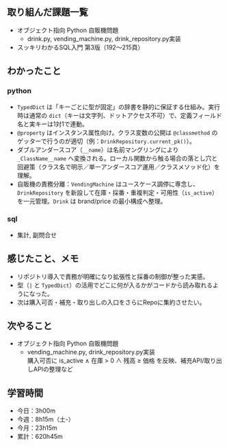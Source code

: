 ## 取り組んだ課題一覧
- オブジェクト指向 Python 自販機問題
    - drink.py, vending_machine.py, drink_repository.py実装
- スッキリわかるSQL入門 第3版（192〜215頁）
## わかったこと
### python
- `TypedDict` は「キーごとに型が固定」の辞書を静的に保証する仕組み。実行時は通常の `dict`（キーは文字列、ドットアクセス不可）で、定義フィールド名と実キーは1対1で連動。
- `@property` はインスタンス属性向け。クラス変数の公開は `@classmethod` のゲッターで行うのが適切（例：`DrinkRepository.current_pk()`）。
- ダブルアンダースコア（`__name`）は名前マングリングにより `_ClassName__name` へ変換される。ローカル関数から触る場合の落とし穴と回避策（クラス名で明示／単一アンダースコア運用／クラスメソッド化）を理解。
- 自販機の責務分離：`VendingMachine` はユースケース調停に専念し、`DrinkRepository` を新設して在庫・採番・重複判定・可用性（`is_active`）を一元管理。`Drink` は brand/price の最小構成へ整理。
### sql
- 集計, 副問合せ
## 感じたこと、メモ
- リポジトリ導入で責務が明確になり拡張性と採番の制御が整った実感。  
- 型（`|` と `TypedDict`）の活用でどこに何が入るかがコードから読み取れるようになった。  
- 次は購入可否・補充・取り出しの入口をさらにRepoに集約させたい。
## 次やること
- オブジェクト指向 Python 自販機問題
    - vending_machine.py, drink_repository.py実装<br>
購入可否に is_active ∧ 在庫 > 0 ∧ 残高 ≥ 価格 を反映、補充API/取り出しAPIの整理など
## 学習時間
- 今日：3h00m
- 今週：8h15m（土-）
- 今月：23h15m
- 累計：620h45m